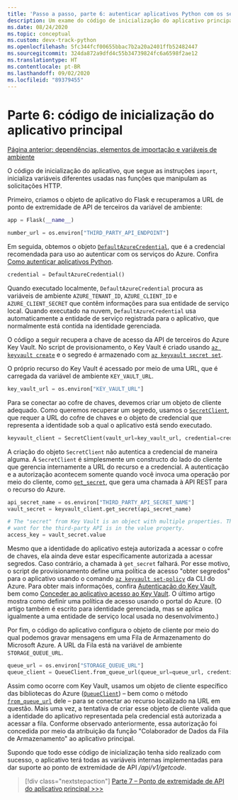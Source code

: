 ```yaml
---
title: 'Passo a passo, parte 6: autenticar aplicativos Python com os serviços do Azure'
description: Um exame do código de inicialização do aplicativo principal, que configura o objeto DefaultAzureCredential e os objetos de cliente necessários ao ponto de extremidade de API.
ms.date: 08/24/2020
ms.topic: conceptual
ms.custom: devx-track-python
ms.openlocfilehash: 5fc344fcf00655bbac7b2a20a2401ffb52482447
ms.sourcegitcommit: 324da872a9dfd4c55b34739824fc6a6598f2ae12
ms.translationtype: HT
ms.contentlocale: pt-BR
ms.lasthandoff: 09/02/2020
ms.locfileid: "89379455"
---
```

# <a name="part-6-main-app-startup-code"></a>Parte 6: código de inicialização do aplicativo principal

[Página anterior: dependências, elementos de importação e variáveis de ambiente](walkthrough-tutorial-authentication-05.md)

O código de inicialização do aplicativo, que segue as instruções `import`, inicializa variáveis diferentes usadas nas funções que manipulam as solicitações HTTP.

Primeiro, criamos o objeto de aplicativo do Flask e recuperamos a URL de ponto de extremidade de API de terceiros da variável de ambiente:

```python
app = Flask(__name__)

number_url = os.environ["THIRD_PARTY_API_ENDPOINT"]
```

Em seguida, obtemos o objeto [`DefaultAzureCredential`](/api/azure-identity/azure.identity.defaultazurecredential?view=azure-python), que é a credencial recomendada para uso ao autenticar com os serviços do Azure. Confira [Como autenticar aplicativos Python](azure-sdk-authenticate.md#authenticate-with-defaultazurecredential).

```python
credential = DefaultAzureCredential()
```

Quando executado localmente, `DefaultAzureCredential` procura as variáveis de ambiente `AZURE_TENANT_ID`, `AZURE_CLIENT_ID` e `AZURE_CLIENT_SECRET` que contêm informações para sua entidade de serviço local. Quando executado na nuvem, `DefaultAzureCredential` usa automaticamente a entidade de serviço registrada para o aplicativo, que normalmente está contida na identidade gerenciada.

O código a seguir recupera a chave de acesso da API de terceiros do Azure Key Vault. No script de provisionamento, o Key Vault é criado usando [`az keyvault create`](/cli/azure/keyvault?view=azure-cli-latest#az-keyvault-create) e o segredo é armazenado com [`az keyvault secret set`](/cli/azure/keyvault/secret?view=azure-cli-latest#az-keyvault-secret-set).

O próprio recurso do Key Vault é acessado por meio de uma URL, que é carregada da variável de ambiente `KEY_VAULT_URL`.

```python
key_vault_url = os.environ["KEY_VAULT_URL"]
```

Para se conectar ao cofre de chaves, devemos criar um objeto de cliente adequado. Como queremos recuperar um segredo, usamos o [`SecretClient`](/python/api/azure-keyvault-secrets/azure.keyvault.secrets.secretclient?view=azure-python), que requer a URL do cofre de chaves e o objeto de credencial que representa a identidade sob a qual o aplicativo está sendo executado.

```python
keyvault_client = SecretClient(vault_url=key_vault_url, credential=credential)
```

A criação do objeto `SecretClient` não autentica a credencial de maneira alguma. A `SecretClient` é simplesmente um constructo do lado do cliente que gerencia internamente a URL do recurso e a credencial. A autenticação e a autorização acontecem somente quando você invoca uma operação por meio do cliente, como [`get_secret`](/python/api/azure-keyvault-secrets/azure.keyvault.secrets.secretclient?view=azure-python#get-secret-name--version-none----kwargs-), que gera uma chamada à API REST para o recurso do Azure.

```python
api_secret_name = os.environ["THIRD_PARTY_API_SECRET_NAME"]
vault_secret = keyvault_client.get_secret(api_secret_name)

# The "secret" from Key Vault is an object with multiple properties. The key we
# want for the third-party API is in the value property. 
access_key = vault_secret.value
```

Mesmo que a identidade do aplicativo esteja autorizada a acessar o cofre de chaves, ela ainda deve estar especificamente autorizada a acessar segredos.  Caso contrário, a chamada à `get_secret` falhará. Por esse motivo, o script de provisionamento define uma política de acesso "obter segredos" para o aplicativo usando o comando [`az keyvault set-policy`](/cli/azure/keyvault?view=azure-cli-latest#az-keyvault-set-policy) da CLI do Azure. Para obter mais informações, confira [Autenticação do Key Vault](/azure/key-vault/general/authentication), bem como [Conceder ao aplicativo acesso ao Key Vault](/azure/key-vault/general/managed-identity#grant-your-app-access-to-key-vault). O último artigo mostra como definir uma política de acesso usando o portal do Azure. (O artigo também é escrito para identidade gerenciada, mas se aplica igualmente a uma entidade de serviço local usada no desenvolvimento.)

Por fim, o código do aplicativo configura o objeto de cliente por meio do qual podemos gravar mensagens em uma Fila de Armazenamento do Microsoft Azure. A URL da Fila está na variável de ambiente `STORAGE_QUEUE_URL`.

```python
queue_url = os.environ["STORAGE_QUEUE_URL"]
queue_client = QueueClient.from_queue_url(queue_url=queue_url, credential=credential)
```

Assim como ocorre com Key Vault, usamos um objeto de cliente específico das bibliotecas do Azure ([`QueueClient`](/python/api/azure-storage-queue/azure.storage.queue.queueclient?view=azure-python)) – bem como o método [`from_queue_url`](/python/api/azure-storage-queue/azure.storage.queue.queueclient?view=azure-python#from-queue-url-queue-url--credential-none----kwargs-) dele – para se conectar ao recurso localizado na URL em questão. Mais uma vez, a tentativa de criar esse objeto de cliente valida que a identidade do aplicativo representada pela credencial está autorizada a acessar a fila. Conforme observado anteriormente, essa autorização foi concedida por meio da atribuição da função "Colaborador de Dados da Fila de Armazenamento" ao aplicativo principal.

Supondo que todo esse código de inicialização tenha sido realizado com sucesso, o aplicativo terá todas as variáveis internas implementadas para dar suporte ao ponto de extremidade de API */api/v1/getcode*.

> [!div class="nextstepaction"]
> [Parte 7 – Ponto de extremidade de API do aplicativo principal >>>](walkthrough-tutorial-authentication-07.md)
